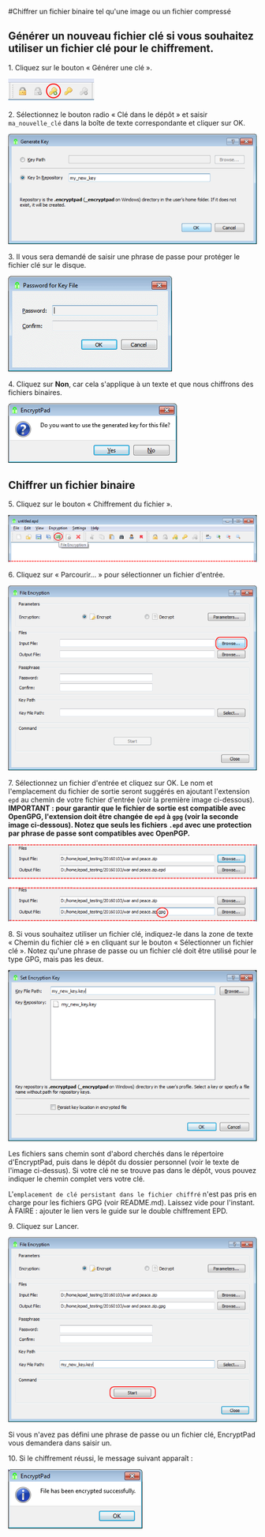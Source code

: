 #Chiffrer un fichier binaire tel qu'une image ou un fichier compressé

## Générer un nouveau fichier clé si vous souhaitez utiliser un fichier clé pour le chiffrement.

1\. Cliquez sur le bouton «&nbsp;Générer une clé&nbsp;».

![Bouton «&nbsp;Générer une clé&nbsp;»](images/generate_key_tool_button.png)

2\. Sélectionnez le bouton radio «&nbsp;Clé dans le dépôt&nbsp;» et saisir `ma_nouvelle_clé` dans la boîte de texte correspondante et cliquer sur OK.

![Boîte de dialogue « Générer une clé »](images/generate_key_dialog.png)

3\. Il vous sera demandé de saisir une phrase de passe pour protéger le fichier clé sur le disque.

![Phrase de passe du fichier](images/set_passphrase_for_key.png)

4\. Cliquez sur **Non**, car cela s'applique à un texte et que nous chiffrons des fichiers binaires.

![Boîte de dialogue «&nbsp;Utiliser une nouvelle clé&nbsp;»](images/use_new_key_dialog.png)

## Chiffrer un fichier binaire

5\. Cliquez sur le bouton «&nbsp;Chiffrement du fichier&nbsp;».

![Bouton «&nbsp;Chiffrement du fichier&nbsp;»](images/file_encryption_tool_button.png)

6\. Cliquez sur «&nbsp;Parcourir...&nbsp;» pour sélectionner un fichier d'entrée.

![Sélectionner un fichier d'entrée](images/select_input_file.png) 

7\. Sélectionnez un fichier d'entrée et cliquez sur OK. Le nom et l'emplacement du fichier de sortie seront suggérés en ajoutant l'extension `epd` au chemin de votre fichier d'entrée (voir la première image ci-dessous). **IMPORTANT : pour garantir que le fichier de sortie est compatible avec OpenGPG, l'extension doit être changée de `epd` à `gpg` (voir la seconde image ci-dessous). Notez que seuls les fichiers `.epd` avec une protection par phrase de passe sont compatibles avec OpenPGP.**

![Nom de fichier de sortie suggéré](images/input_file_selected.png)

![Renommé en gpg](images/renamed_to_gpg.png)

8\. Si vous souhaitez utiliser un fichier clé, indiquez-le dans la zone de texte «&nbsp;Chemin du fichier clé&nbsp;» en cliquant sur le bouton «&nbsp;Sélectionner un fichier clé&nbsp;». Notez qu'une phrase de passe ou un fichier clé doit être utilisé pour le type GPG, mais pas les deux.

![Boîte de dialogue «&nbsp;Définir une clé&nbsp;»](images/set_key_dialog.png)

Les fichiers sans chemin sont d'abord cherchés dans le répertoire d'EncryptPad, puis dans le dépôt du dossier personnel (voir le texte de l'image ci-dessus). Si votre clé ne se trouve pas dans le dépôt, vous pouvez indiquer le chemin complet vers votre clé. 

L'`emplacement de clé persistant dans le fichier chiffré` n'est pas pris en charge pour les fichiers GPG (voir README.md). Laissez vide pour l'instant. À FAIRE : ajouter le lien vers le guide sur le double chiffrement  EPD.

9\. Cliquez sur Lancer.

![Bouton Lancer](images/start_button.png)

Si vous n'avez pas défini une phrase de passe ou un fichier clé, EncryptPad vous demandera dans saisir un.

10\. Si le chiffrement réussi, le message suivant apparaît :

![Chiffrement réussi](images/encryption_success.png)